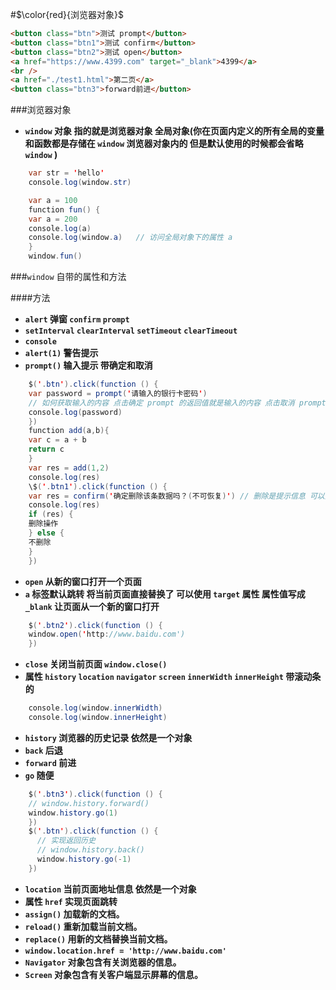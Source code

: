 #$\color{red}{浏览器对象}$

```html
<button class="btn">测试 prompt</button>
<button class="btn1">测试 confirm</button>
<button class="btn2">测试 open</button>
<a href="https://www.4399.com" target="_blank">4399</a>
<br />
<a href="./test1.html">第二页</a>
<button class="btn3">forward前进</button>
```

###浏览器对象

- **`window` 对象 指的就是浏览器对象 全局对象(你在页面内定义的所有全局的变量和函数都是存储在 `window` 浏览器对象内的 但是默认使用的时候都会省略 `window` )**

```java
    var str = 'hello'
    console.log(window.str)

    var a = 100
    function fun() {
    var a = 200
    console.log(a)
    console.log(window.a)   // 访问全局对象下的属性 a
    }
    window.fun()
```

###`window` 自带的属性和方法

####方法

- **`alert` 弹窗 `confirm` `prompt`**
- **`setInterval` `clearInterval` `setTimeout` `clearTimeout`**
- **`console`**
- **`alert(1)` 警告提示**
- **`prompt()` 输入提示 带确定和取消**

```java
    $('.btn').click(function () {
    var password = prompt('请输入的银行卡密码')
    // 如何获取输入的内容 点击确定 prompt 的返回值就是输入的内容 点击取消 prompt 的返回值就是 null
    console.log(password)
    })
    function add(a,b){
    var c = a + b
    return c
    }
    var res = add(1,2)
    console.log(res)
    \$('.btn1').click(function () {
    var res = confirm('确定删除该条数据吗？(不可恢复)') // 删除是提示信息 可以选择确定和取消
    console.log(res)
    if (res) {
    删除操作
    } else {
    不删除
    }
    })
```

- **`open` 从新的窗口打开一个页面**
- **`a` 标签默认跳转 将当前页面直接替换了 可以使用 `target` 属性 属性值写成 `_blank` 让页面从一个新的窗口打开**

```java
    $('.btn2').click(function () {
    window.open('http://www.baidu.com')
    })
```

- **`close` 关闭当前页面 `window.close()`**
- **属性 `history` `location` `navigator` `screen` `innerWidth` `innerHeight` 带滚动条的**

```java
    console.log(window.innerWidth)
    console.log(window.innerHeight)
```

- **`history` 浏览器的历史记录 依然是一个对象**
- **`back` 后退**
- **`forward` 前进**
- **`go` 随便**

```java
    $('.btn3').click(function () {
    // window.history.forward()
    window.history.go(1)
    })
    $('.btn').click(function () {
      // 实现返回历史
      // window.history.back()
      window.history.go(-1)
    })
```

- **`location` 当前页面地址信息 依然是一个对象**
- **属性 `href` 实现页面跳转**
- **`assign()` 加载新的文档。**
- **`reload()` 重新加载当前文档。**
- **`replace()` 用新的文档替换当前文档。**
- **`window.location.href = 'http://www.baidu.com'`**
- **`Navigator` 对象包含有关浏览器的信息。**
- **`Screen` 对象包含有关客户端显示屏幕的信息。**
